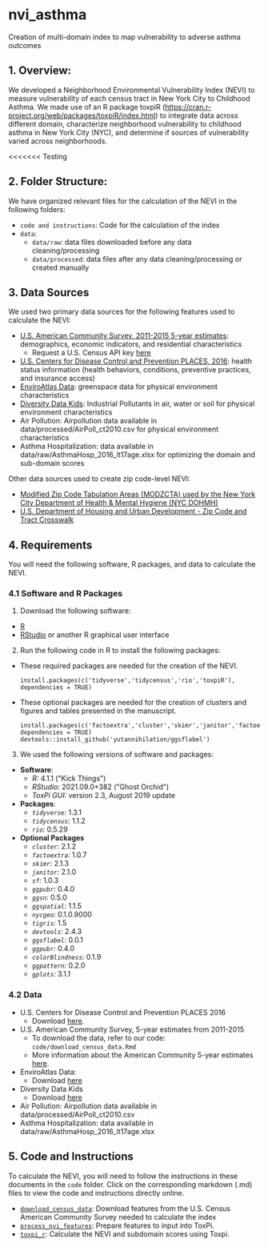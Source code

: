 # nvi_asthma
Creation of multi-domain index to map vulnerability to adverse asthma outcomes

## 1. Overview:
We developed a Neighborhood Environmental Vulnerability Index (NEVI) to measure vulnerability of each census tract in New York City to Childhood Asthma.
We made use of an R package toxpiR (https://cran.r-project.org/web/packages/toxpiR/index.html) to integrate data across different domain, characterize neighborhood vulnerability to childhood asthma in New York City (NYC), and determine if sources of vulnerability varied across neighborhoods.


<<<<<<< Testing
## 2. Folder Structure:
We have organized relevant files for the calculation of the NEVI in the following folders:
- `code and instructions`: Code for the calculation of the index
- `data`: 
	- `data/raw`: data files downloaded before any data cleaning/processing
	- `data/processed`: data files after any data cleaning/processing or created manually


## 3. Data Sources
We used two primary data sources for the following features used to calculate the NEVI:
- [U.S. American Community Survey, 2011-2015 5-year estimates](https://www.census.gov/data/developers/data-sets/acs-5year.2015.html): demographics, economic indicators, and residential characteristics
	- Request a U.S. Census API key [here](https://api.census.gov/data/key_signup.html)
- [U.S. Centers for Disease Control and Prevention PLACES, 2016](https://chronicdata.cdc.gov/500-Cities-Places/500-Cities-Census-Tract-level-Data-GIS-Friendly-Fo/5mtz-k78d): health status information (health behaviors, conditions, preventive practices, and insurance access)
- [EnviroAtlas Data](https://www.epa.gov/enviroatlas/enviroatlas-data): greenspace data for physical environment characteristics
- [Diversity Data Kids](https://data.diversitydatakids.org/dataset/coi20-child-opportunity-index-2-0-database/resource/f16fff12-b1e5-4f60-85d3-3a0ededa30a0): Industrial Pollutants in air, water or soil for physical environment characteristics
- Air Pollution: Airpollution data available in data/processed/AirPoll_ct2010.csv for physical environment characteristics
- Asthma Hospitalization: data available in data/raw/AsthmaHosp_2016_lt17age.xlsx for optimizing the domain and sub-domain scores


Other data sources used to create zip code-level NEVI:
- [Modified Zip Code Tabulation Areas (MODZCTA) used by the New York City Department of Health & Mental Hygiene (NYC DOHMH)](https://data.cityofnewyork.us/Health/Modified-Zip-Code-Tabulation-Areas-MODZCTA-/pri4-ifjk)
- [U.S. Department of Housing and Urban Development - Zip Code and Tract Crosswalk](https://www.huduser.gov/portal/datasets/usps_crosswalk.html)


## 4. Requirements
You will need the following software, R packages, and data to calculate the NEVI.

### 4.1 Software and R Packages
1. Download the following software: 
- [R](https://cran.r-project.org/bin/windows/base/)
- [RStudio](https://www.rstudio.com/products/rstudio/download/#download) or another R graphical user interface

2. Run the following code in R to install the following packages:
- These required packages are needed for the creation of the NEVI. 
	```installation_nevi	
	install.packages(c('tidyverse','tidycensus','rio','toxpiR'), dependencies = TRUE)
	```
- These optional packages are needed for the creation of clusters and figures and tables presented in the manuscript.
	```installation_figs_tabs
	install.packages(c('factoextra','cluster','skimr','janitor','factoextra','sf','ggpubr','ggsn','ggspatial','tigris','ggsflabel','ggpubr','colorBlindness','ggpattern','gplots'), dependencies = TRUE)
	devtools::install_github('yutannihilation/ggsflabel')
	```
3. We used the following versions of software and packages:
- **Software**:
	- *R:* 4.1.1 ("Kick Things")
	- *RStudio:* 2021.09.0+382 ("Ghost Orchid")
	- *ToxPi GUI:* version 2.3, August 2019 update
- **Packages**:
	- *`tidyverse`:* 1.3.1 
	- *`tidycensus`:* 1.1.2 
	- *`rio`:* 0.5.29 
- **Optional Packages**
	- *`cluster`:* 2.1.2 
	- *`factoextra`:* 1.0.7 
	- *`skimr`:* 2.1.3 
	- *`janitor`:* 2.1.0 
	- *`sf`:* 1.0.3 
	- *`ggpubr`:* 0.4.0 
	- *`ggsn`:* 0.5.0 
	- *`ggspatial`:* 1.1.5 
	- *`nycgeo`:* 0.1.0.9000 
	- *`tigris`:* 1.5 
	- *`devtools`:* 2.4.3
	- *`ggsflabel`:* 0.0.1 
	- *`ggpubr`:* 0.4.0 
	- *`colorBlindness`:* 0.1.9 
	- *`ggpattern`:* 0.2.0 
	- *`gplots`:* 3.1.1 


### 4.2 Data
- U.S. Centers for Disease Control and Prevention PLACES 2016
	- Download [here](https://chronicdata.cdc.gov/500-Cities-Places/500-Cities-Census-Tract-level-Data-GIS-Friendly-Fo/5mtz-k78d).
- U.S. American Community Survey, 5-year estimates from 2011-2015
	- To download the data, refer to our code: `code/download_census_data.Rmd`
	- More information about the American Community 5-year estimates [here](https://www.census.gov/data/developers/data-sets/acs-5year.2015.html).
- EnviroAtlas Data:
  - Download [here](https://www.epa.gov/enviroatlas/enviroatlas-data)
- Diversity Data Kids 
  - Download [here](https://data.diversitydatakids.org/dataset/coi20-child-opportunity-index-2-0-database/resource/f16fff12-b1e5-4f60-85d3-3a0ededa30a0)
- Air Pollution: Airpollution data available in data/processed/AirPoll_ct2010.csv
- Asthma Hospitalization: data available in data/raw/AsthmaHosp_2016_lt17age.xlsx


## 5. Code and Instructions
To calculate the NEVI, you will need to follow the instructions in these documents in the `code` folder. Click on the corresponding markdown (.md) files to view the code and instructions directly online.
- [`download_census_data`](https://github.com/jstingone/nvi_asthma/blob/main/code/download_census_data.md): Download features from the U.S. Census American Community Survey needed to calculate the index 
- [`process_nvi_features`](https://github.com/jstingone/nvi_asthma/blob/main/code/process_nvi_features.md): Prepare features to input into ToxPi.
- [`toxpi_r`](https://github.com/jstingone/nvi_asthma/blob/main/code/toxpi_r.md): Calculate the NEVI and subdomain scores using Toxpi.

